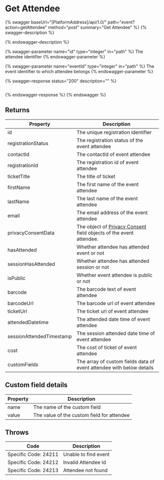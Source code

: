 # Get Attendee

{% swagger baseUrl="[PlatformAddress]/api/1.0/" path="event?action=getAttendee" method="post" summary="Get Attendee" %}
{% swagger-description %}

{% endswagger-description %}

{% swagger-parameter name="id" type="integer" in="path" %}
The attendee identifier
{% endswagger-parameter %}

{% swagger-parameter name="eventId" type="integer" in="path" %}
The event identifier to which attendee belongs
{% endswagger-parameter %}

{% swagger-response status="200" description="" %}
```
```
{% endswagger-response %}
{% endswagger %}

## Returns

| Property                 | Description                                                          |
| ------------------------ | -------------------------------------------------------------------- |
| id                       | The unique registration identifier                                   |
| registrationStatus       | The registration status of the event attendee                        |
| contactId                | The contactId of event attendee                                      |
| registrationId           | The registration id of event attendee                                |
| ticketTitle              | The title of ticket                                                  |
| firstName                | The first name of the event attendee                                 |
| lastName                 | The last name of the event attendee                                  |
| email                    | The email address of the event attendee                              |
| privacyConsentData       | The object of [Privacy Consent](../contact/get-contact.md#privacy-consent-data) field objects of the event attendee. |
| hasAttended              | Whether attendee has attended event or not                           |
| sessionHasAttended       | Whether attendee has attended session or not                         |
| isPublic                 | Whether event attendee is public or not                              |
| barcode                  | The barcode text of event attendee                                   |
| barcodeUrl               | The barcode url of event attendee                                    |
| ticketUrl                | The ticket url of event attendee                                     |
| attendedDatetime         | The attended date time of event attendee                             |
| sessionAttendedTimestamp | The session attended date time of event attendee                     |
| cost                     | The cost of ticket of event attendee                                 |
| customFields             | The array of custom fields data of event attendee with below details |

## Custom field details

| Property | Description                                |
| -------- | ------------------------------------------ |
| name     | The name of the custom field               |
| value    | The value of the custom field for attendee |

## Throws

| Code                 | Description          |
| -------------------- | -------------------- |
| Specific Code: 24211 | Unable to find event |
| Specific Code: 24212 | Invalid Attendee Id  |
| Specific Code: 24213 | Attendee not found   |
